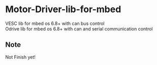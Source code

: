 # Motor-Driver-lib-for-mbed
VESC lib for mbed os 6.8+ with can bus control </br>
Odrive lib for mbed os 6.8+  with can and serial communication control 

## Note 
Not Finish yet!
